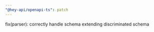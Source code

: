 ```yaml
---
"@hey-api/openapi-ts": patch
---
```


fix(parser): correctly handle schema extending discriminated schema
